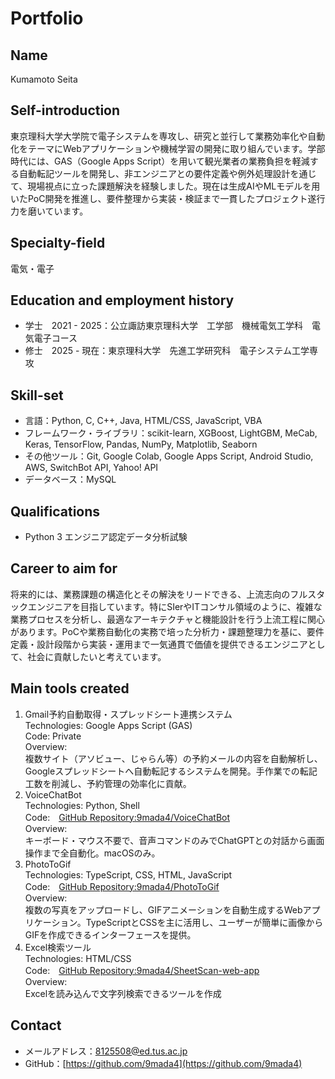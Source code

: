 # Portfolio

## Name
Kumamoto Seita

## Self-introduction
東京理科大学大学院で電子システムを専攻し、研究と並行して業務効率化や自動化をテーマにWebアプリケーションや機械学習の開発に取り組んでいます。学部時代には、GAS（Google Apps Script）を用いて観光業者の業務負担を軽減する自動転記ツールを開発し、非エンジニアとの要件定義や例外処理設計を通じて、現場視点に立った課題解決を経験しました。現在は生成AIやMLモデルを用いたPoC開発を推進し、要件整理から実装・検証まで一貫したプロジェクト遂行力を磨いています。

## Specialty-field
電気・電子

## Education and employment history
- 学士　2021 - 2025：公立諏訪東京理科大学　工学部　機械電気工学科　電気電子コース
- 修士　2025 - 現在：東京理科大学　先進工学研究科　電子システム工学専攻

## Skill-set
- 言語：Python, C, C++, Java, HTML/CSS, JavaScript, VBA
- フレームワーク・ライブラリ：scikit-learn, XGBoost, LightGBM, MeCab, Keras, TensorFlow, Pandas, NumPy, Matplotlib, Seaborn
- その他ツール：Git, Google Colab, Google Apps Script, Android Studio, AWS, SwitchBot API, Yahoo! API
- データベース：MySQL

## Qualifications
- Python 3 エンジニア認定データ分析試験

## Career to aim for
将来的には、業務課題の構造化とその解決をリードできる、上流志向のフルスタックエンジニアを目指しています。特にSIerやITコンサル領域のように、複雑な業務プロセスを分析し、最適なアーキテクチャと機能設計を行う上流工程に関心があります。PoCや業務自動化の実務で培った分析力・課題整理力を基に、要件定義・設計段階から実装・運用まで一気通貫で価値を提供できるエンジニアとして、社会に貢献したいと考えています。

## Main tools created
1. Gmail予約自動取得・スプレッドシート連携システム<br>
Technologies: Google Apps Script (GAS)<br>
Code: Private<br>
Overview:<br>
複数サイト（アソビュー、じゃらん等）の予約メールの内容を自動解析し、Googleスプレッドシートへ自動転記するシステムを開発。手作業での転記工数を削減し、予約管理の効率化に貢献。
2. VoiceChatBot<br>
Technologies: Python, Shell<br>
Code:　[GitHub Repository:9mada4/VoiceChatBot](https://github.com/9mada4/VoiceChatBot)<br>
Overview:<br>
キーボード・マウス不要で、音声コマンドのみでChatGPTとの対話から画面操作まで全自動化。macOSのみ。
3. PhotoToGif<br>
Technologies: TypeScript, CSS, HTML, JavaScript<br>
Code:　[GitHub Repository:9mada4/PhotoToGif](https://github.com/9mada4/PhotoToGif)<br>
Overview:<br>
複数の写真をアップロードし、GIFアニメーションを自動生成するWebアプリケーション。TypeScriptとCSSを主に活用し、ユーザーが簡単に画像からGIFを作成できるインターフェースを提供。
4. Excel検索ツール<br>
Technologies: HTML/CSS<br>
Code:　[GitHub Repository:9mada4/SheetScan-web-app](https://github.com/9mada4/SheetScan-web-app)<br>
Overview:<br>
Excelを読み込んで文字列検索できるツールを作成

## Contact
- メールアドレス：[8125508@ed.tus.ac.jp](mailto:8125508@ed.tus.ac.jp)
- GitHub：[https://github.com/9mada4](https://github.com/9mada4)
